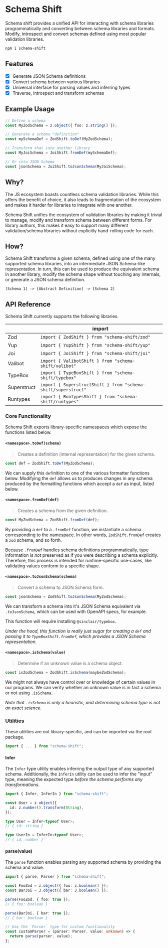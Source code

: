 # Schema Shift

Schema shift provides a unified API for interacting with schema libraries programmatically and converting between schema libraries and formats. Modify, introspect and convert schemas defined using most popular validation libraries.

```sh
npm i schema-shift
```

## Features

- [x] Generate JSON Schema definitions
- [x] Convert schema between various libraries
- [x] Universal interface for parsing values and inferring types
- [x] Traverse, introspect and transform schemas

## Example Usage

```ts
// Define a schema
const MyZodSchema = z.object({ foo: z.string() });

// Generate a schema "definition"
const mySchemaDef = ZodShift.toDef(MyZodSchema);

// Transform that into another library
const MyJoiSchema = JoiShift.fromDef(mySchemaDef);

// Or into JSON Schema
const jsonSchema = JoiShift.toJsonSchema(MyJoiSchema);
```

## Why?

The JS ecosystem boasts countless schema validation libraries. While this offers the benefit of choice, it also leads to fragmentation of the ecosystem and makes it harder for libraries to integrate with one another.

Schema Shift unifies the ecosystem of validation libraries by making it trivial to manage, modify and transform schema between different forms. For library authors, this makes it easy to support many different validation/schema libraries without explicitly hand-rolling code for each.

## How?

Schema Shift transforms a given schema, defined using one of the many supported schema libraries, into an intermediate JSON Schema-like representation. In turn, this can be used to produce the equivalent schema in another library, modify the schema shape without touching any internals, or generate a JSON schema definition.

```
[Schema 1] -> [Abstract Definition] -> [Schema 2]
```

## API Reference

Schema Shift currently supports the following libraries.

|             | import                                                        |
| ----------- | ------------------------------------------------------------- |
| Zod         | `import { ZodShift } from "schema-shift/zod"`                 |
| Yup         | `import { YupShift } from "schema-shift/yup"`                 |
| Joi         | `import { JoiShift } from "schema-shift/joi"`                 |
| Valibot     | `import { ValibotShift } from "schema-shift/valibot"`         |
| TypeBox     | `import { TypeBoxShift } from "schema-shift/typebox"`         |
| Superstruct | `import { SuperstructShift } from "schema-shift/superstruct"` |
| Runtypes    | `import { RuntypesShift } from "schema-shift/runtypes"`       |

### Core Functionality

Schema Shift exports library-specific namespaces which expose the functions listed below.

#### `<namespace>.toDef(schema)`

> Creates a definition (internal representation) for the given schema.

```ts
const def = ZodShift.toDef(MyZodSchema);
```

We can supply this `def`inition to one of the various formatter functions below. Modifying the `def` allows us to produces changes in any schema produced by the formatting functions which accept a `def` as input, listed below.

#### `<namespace>.fromDef(def)`

> Creates a schema from the given definition.

```ts
const MyZodSchema = ZodShift.fromDef(def);
```

By providing a `def` to a `.fromDef` function, we instantiate a schema corresponding to the namespace. In other words, `ZodShift.fromDef` creates a `zod` schema, and so forth.

Because `.fromDef` handles schema definitions programmatically, type information is _not_ preserved as if you were describing a schema explicitly. Therefore, this process is intended for runtime-specific use-cases, like validating values conform to a specific shape.

#### `<namespace>.toJsonSchema(schema)`

> Convert a schema to JSON Schema form.

```ts
const jsonSchema = ZodShift.toJsonSchema(MyZodSchema);
```

We can transform a schema into it's JSON Schema equivalent via `.toJsonSchema`, which can be used with OpenAPI specs, for example.

This function will require installing `@sinclair/typebox`.

_Under the hood, this function is really just sugar for creating a `def` and passing it to `TypeBoxShift.fromDef`, which provides a JSON Schema representation._

#### `<namespace>.isSchema(value)`

> Determine if an unknown value is a schema object.

```ts
const isZodSchema = ZodShift.isSchema(maybeZodSchema);
```

We might not always have control over or knowledge of certain values in our programs. We can verify whether an unknown value is in fact a schema or not using `.isSchema`.

_Note that `.isSchema` is only a heuristic, and determining schema type is not an exact science._

### Utilities

These utilities are not library-specific, and can be imported via the root package.

```ts
import { ... } from "schema-shift";
```

#### Infer<T>

The `Infer` type utility enables inferring the output type of any supported schema. Additionally, the `InferIn` utility can be used to infer the "input" type, meaning the expected type _before the schema performs any transformations_.

```ts
import { Infer, InferIn } from "schema-shift";

const User = z.object({
  id: z.number().transform(String),
});

type User = Infer<typeof User>;
// { id: string }

type UserIn = InferIn<typeof User>;
// { id: number }
```

#### parse(value)

The `parse` function enables parsing any supported schema by providing the schema and value.

```ts
import { parse, Parser } from "schema-shift";

const FooZod = z.object({ foo: z.boolean() });
const BarJoi = J.object({ bar: J.boolean() });

parse(FooZod, { foo: true });
// { foo: boolean }

parse(BarJoi, { bar: true });
// { bar: boolean }

// Use the `Parser` type for custom functionality
const customParser = (parser: Parser, value: unknown) => {
  return parse(parser, value);
};
```
